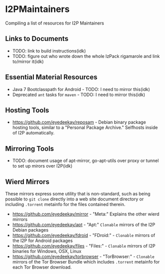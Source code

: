 # I2PMaintainers

Compiling a list of resources for I2P Maintainers

## Links to Documents

 - TODO: link to build instructions(idk)
 - TODO: figure out who wrote down the whole IzPack rigamarole and link to/mirror it(idk)

## Essential Material Resources

 - Java 7 Bootclasspath for Android - TODO: I need to mirror this(idk)
 - Deprecated `ant` tasks for `maven` - TODO: I need to mirror this(idk)

## Hosting Tools

 - https://github.com/eyedeekay/reposam - Debian binary package hosting tools, similar to a "Personal Package Archive." Selfhosts inside of I2P automatically.

## Mirroring Tools

 - TODO: document usage of apt-mirror, go-apt-utils over proxy or tunnel to set up mirors over I2P(idk)

## Wierd Mirrors

These mirrors express some utility that is non-standard, such as being possible to `git clone` directly into a web site document directory or including `.torrent` metainfo for the files contained therein.

 - https://github.com/eyedeekay/mirror - "Meta:" Explains the other wierd mirrors
 - https://github.com/eyedeekay/apt - "Apt:" `Clonable` mirrors of the I2P Debian packages
 - https://github.com/eyedeekay/fdroid - "FDroid:" - `Clonable` mirrors of the I2P for Android packages
 - https://github.com/eyedeekay/files - "Files:" - `Clonable` mirrors of I2P binaries for Windows, OSX, Linux
 - https://github.com/eyedeekay/torbrowser - "TorBrowser:" - `Clonable` mirrors of the Tor Browser Bundle which includes `.torrent` metainfo for each Tor Browser download.
